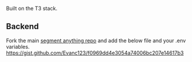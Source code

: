 Built on the T3 stack. 

## Backend
Fork the main [segment anything repo](https://github.com/facebookresearch/segment-anything) and add the below file and your .env variables. 
https://gist.github.com/Evanc123/f0969dd4e3054a74006bc207e14617b3 
